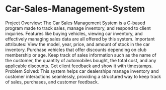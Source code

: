 # Car-Sales-Management-System
Project Overview: The Car Sales Management System is a C-based program made to track sales, manage inventory, and respond to client inquiries. Features like buying vehicles, viewing car inventory, and effectively managing sales data are all offered by this system.
Important attributes: 
View the model, year, price, and amount of stock in the car inventory.
Purchase vehicles that offer discounts depending on club membership or age. 
Keep track of sales information such as the name of the customer, the quantity of automobiles bought, the total cost, and any applicable discounts.
Get client feedback and show it with timestamps.
Problem Solved: This system helps car dealerships manage inventory and customer interactions seamlessly, providing a structured way to keep track of sales, purchases, and customer feedback.
